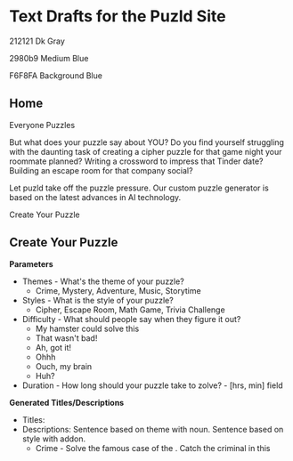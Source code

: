 # Text Drafts for the Puzld Site

212121 Dk Gray

2980b9 Medium Blue

F6F8FA Background Blue

## Home

Everyone Puzzles

But what does your puzzle say about YOU?  Do you find yourself struggling with the daunting task of creating a cipher puzzle for that game night your roommate planned?  Writing a crossword to impress that Tinder date?  Building an escape room for that company social?  

Let puzld take off the puzzle pressure.  Our custom puzzle generator is based on the latest advances in AI technology.

Create Your Puzzle

## Create Your Puzzle

**Parameters**

* Themes - What's the theme of your puzzle?
	* Crime, Mystery, Adventure, Music, Storytime
* Styles - What is the style of your puzzle?
	* Cipher, Escape Room, Math Game, Trivia Challenge
* Difficulty - What should people say when they figure it out?
	* My hamster could solve this
	* That wasn't bad!
	* Ah, got it!
	* Ohhh
	* Ouch, my brain
	* Huh?
* Duration - How long should your puzzle take to zolve? - [hrs, min] field

**Generated Titles/Descriptions**

* Titles: <NOUN> <VERB>
* Descriptions: Sentence based on theme with noun.  Sentence based on style with addon.
	* Crime - Solve the famous case of the <noun>.  Catch the criminal in this <style>.
	* Mystery - Why did the <noun> dissapear?  This <style> will have you and your detectives searching for evidence.
	* Adventure - <noun>! Hold onto your hats for this adventurous <style>.
	* Music - Create <noun> melodies to find the award winning tune. This <style> will rock your party!
	* Culture - Be the connoisseur of <noun>.  Grab your fanciest hors d'oeuvres for this <style>.
	* Storytime - Everyone knows the classic tale of the <noun>.  It's storytime in this <style>!

**Solution Title/Description**

* Title: CIRCULAR REASONING
* Description: Create circular melodies to find the award winning tune.  This escape room will rock your party!

## Reviews

* After my third time scribbling Morse on the back of a Whole Foods receipt on the way to game night, I realized my puzzles had sunk to the level of the snack  my friend brought last week - an already opened bag of baby carrots.  Then I found puzld, and now my puzzles are clever, interesting, and totally me!
* It's just like Uber!  But for puzzles.
* No one at my office has time to make puzzles even close to Jerry's crosswords.  Do you even do work Jerry?  Fortunately, puzld has me covered, and now my crosswords have 1940s film titles and South American dictators' names that even Jerry can't remember.

## Team

Our individual interests add together to help us turn over an amazing solution for every difficulty.

* Jenny Green - I'm a professionally amateur saxophone player (my favorite song to play is Tequila) and world traveler now working as a software engineer.  The most recent trip I took was to explore the history of the Republic of Guinea.  Last year, I followed in my hero, Ellen Ochoa's footsteps and trained to be an astronaut.  NASA has the most revolutionary programs in the world ... besides Puzld of course.
* Adam Rumpza - After finishing Stanford Online High School, I immediately knew I had to join Puzld.  In my spare time I film videos for my YouTube channel and listen to my favorite artist, Carrie Underwood.  My favorite sport is football - Here We Go Steelers!
* Ethan Lang - I recently moved from Chester, PA and love the Puzld team!  Outside of work, I'm learning to play Des Veilchen on piano and writing a treatise on the Roman Empire.

## Pricing

## Contact Us